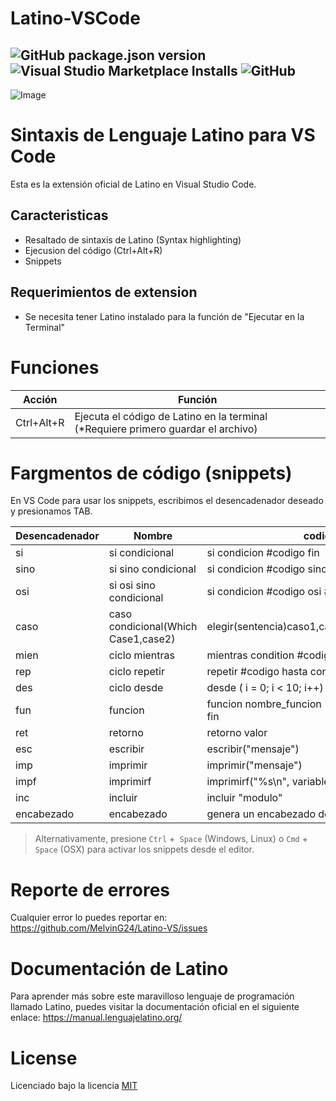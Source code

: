 # Latino-VSCode
![GitHub package.json version](https://img.shields.io/github/package-json/v/melving24/latino-vscode)
![Visual Studio Marketplace Installs](https://img.shields.io/visual-studio-marketplace/i/MelvinGuerrero.latino-vscode)
![GitHub](https://img.shields.io/github/license/melving24/latino-vscode)
---
![Image](https://github.com/MelvinG24/Latino-VSCode/blob/master/.readme/Latino-VSCodeInstall.gif?raw=true)

# Sintaxis de Lenguaje Latino para VS Code
Esta es la extensión oficial de Latino en Visual Studio Code.

## Caracteristicas
* Resaltado de sintaxis de Latino (Syntax highlighting)
* Ejecusion del código (Ctrl+Alt+R)
* Snippets

## Requerimientos de extension
* Se necesita tener Latino instalado para la función de "Ejecutar en la Terminal"

# Funciones
| Acción         | Función                                                                                   |
|----------------|-------------------------------------------------------------------------------------------|
| Ctrl+Alt+R     | Ejecuta el código de Latino en la terminal (*Requiere primero guardar el archivo)         |


# Fargmentos de código (snippets)
En VS Code para usar los snippets, escribimos el desencadenador deseado y presionamos TAB.

| Desencadenador | Nombre                                  | codigo                                          |
|----------------|-----------------------------------------|-------------------------------------------------|
| si             | si condicional                          | si condicion #codigo fin                        |
| sino           | si sino condicional                     | si condicion #codigo sino #codigo fin           |
| osi            | si osi sino condicional                 | si condicion #codigo osi #codigo #sino #codigo  |
| caso           | caso condicional(Which Case1,case2)     | elegir(sentencia)caso1,caso2,caso3,defento,fin  |
| mien           | ciclo mientras                          | mientras condition #codigo fin                  |
| rep            | ciclo repetir                           | repetir #codigo hasta condicion                 |
| des            | ciclo desde                             | desde ( i = 0; i < 10; i++) #codigo fin         |
| fun            | funcion                                 | funcion nombre_funcion (argumentos) #codigo fin |
| ret            | retorno                                 | retorno valor                                   |
| esc            | escribir                                | escribir("mensaje")                             |
| imp            | imprimir                                | imprimir("mensaje")                             |
| impf           | imprimirf                               | imprimirf("%s\n", variable)                     |
| inc            | incluir                                 | incluir "modulo"                                |
| encabezado     | encabezado                              | genera un encabezado de código comentado        |

>Alternativamente, presione `Ctrl` +` Space` (Windows, Linux) o `Cmd` +` Space` (OSX) para activar los snippets desde el editor.

# Reporte de errores
Cualquier error lo puedes reportar en: https://github.com/MelvinG24/Latino-VS/issues

# Documentación de Latino
Para aprender más sobre este maravilloso lenguaje de programación llamado Latino, puedes visitar la documentación oficial en el siguiente enlace: https://manual.lenguajelatino.org/

# License
Licenciado bajo la licencia [MIT](https://github.com/MelvinG24/Latino-VSCode/blob/master/LICENSE)